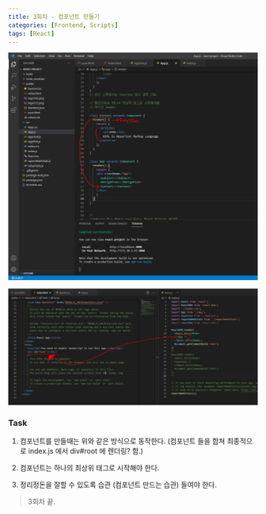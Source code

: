 ```yaml
---
title: 3회차 - 컴포넌트 만들기
categories: [Frontend, Scripts]
tags: [React]
---
```


![react3-1](/assets/img/React/react3-1.png)

![react3-2](/assets/img/React/react3-2.png)

### Task

1. 컴포넌트를 만들때는 위와 같은 방식으로 동작한다. (컴포넌트 들을 합쳐 최종적으로 index.js 에서 div#root 에 렌더링? 함.)

2. 컴포넌트는 하나의 최상위 태그로 시작해야 한다.

3. 정리정돈을 잘할 수 있도록 습관 (컴포넌트 만드는 습관) 들여야 한다.

> 3회차 끝.
